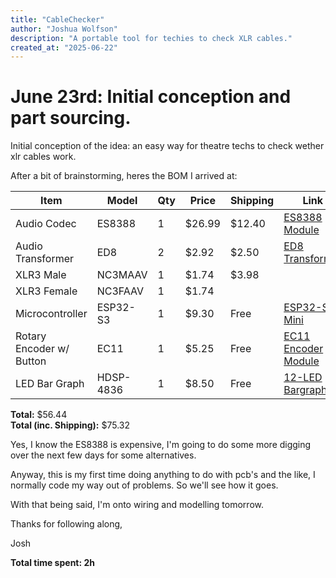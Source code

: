 ```yaml
---
title: "CableChecker"
author: "Joshua Wolfson"
description: "A portable tool for techies to check XLR cables."
created_at: "2025-06-22"
---
```


# June 23rd: Initial conception and part sourcing.

Initial conception of the idea: an easy way for theatre techs to check wether xlr cables work.

After a bit of brainstorming, heres the BOM I arrived at:

| Item                         | Model          | Qty | Price        | Shipping      | Link                                                                 |
|------------------------------|----------------|-----|--------------|---------------|----------------------------------------------------------------------|
| Audio Codec                  | ES8388         | 1   | $26.99       | $12.40        | [ES8388 Module](https://pcbartists.com/product/es8388-module/)      |
| Audio Transformer            | ED8            | 2   | $2.92        | $2.50         | [ED8 Transformer](https://www.aliexpress.com/i/1005002450695711.html) |
| XLR3 Male                    | NC3MAAV        | 1   | $1.74        | $3.98         |                                                                      |
| XLR3 Female                  | NC3FAAV        | 1   | $1.74        |               |                                                                      |
| Microcontroller              | ESP32-S3       | 1   | $9.30        | Free          | [ESP32-S3 Mini](https://core-electronics.com.au/esp32-s3-mini-development-board-retired.html) |
| Rotary Encoder w/ Button     | EC11           | 1   | $5.25        | Free          | [EC11 Encoder Module](https://core-electronics.com.au/ec11-rotary-encoder-module.html) |
| LED Bar Graph                | HDSP-4836      | 1   | $8.50        | Free          | [12-LED Bargraph](https://core-electronics.com.au/bi-color-red-green-12-led-bargraph-pack-of-2.html) |

**Total:** $56.44  
**Total (inc. Shipping):** $75.32

Yes, I know the ES8388 is expensive, I'm going to do some more digging over the next few days for some alternatives.

Anyway, this is my first time doing anything to do with pcb's and the like, I normally code my way out of problems. So we'll see how it goes.

With that being said, I'm onto wiring and modelling tomorrow.

Thanks for following along,

Josh

**Total time spent: 2h**
